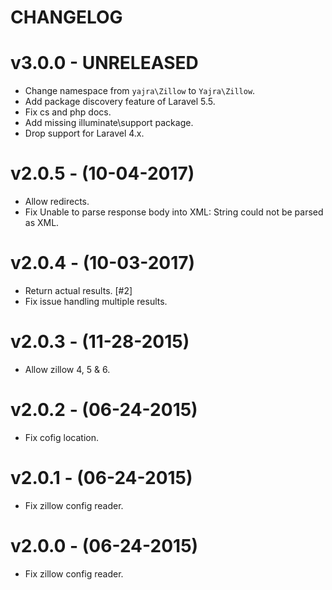 # CHANGELOG

# v3.0.0 - UNRELEASED
- Change namespace from `yajra\Zillow` to `Yajra\Zillow`.
- Add package discovery feature of Laravel 5.5.
- Fix cs and php docs.
- Add missing illuminate\support package.
- Drop support for Laravel 4.x.

# v2.0.5 - (10-04-2017)
- Allow redirects.
- Fix Unable to parse response body into XML: String could not be parsed as XML.

# v2.0.4 - (10-03-2017)
- Return actual results. [#2]
- Fix issue handling multiple results.

# v2.0.3 - (11-28-2015)
- Allow zillow 4, 5 & 6.

# v2.0.2 - (06-24-2015)
- Fix cofig location.

# v2.0.1 - (06-24-2015)
- Fix zillow config reader.

# v2.0.0 - (06-24-2015)
- Fix zillow config reader.
